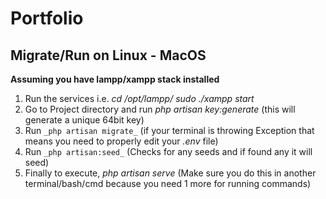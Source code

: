 # Portfolio

## Migrate/Run on Linux - MacOS

**Assuming you have lampp/xampp stack installed**

1. Run the services i.e. _cd /opt/lampp/_
   _sudo ./xampp start_
2. Go to Project directory and run _php artisan key:generate_ (this will generate a unique 64bit key)
3. Run `_php artisan migrate_` (if your terminal is throwing Exception that means you need to properly edit your _.env_ file)
4. Run `_php artisan:seed_` (Checks for any seeds and if found any it will seed)
5. Finally to execute, _php artisan serve_ (Make sure you do this in another terminal/bash/cmd because you need 1 more for running commands)
